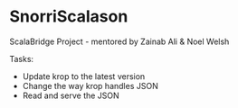 # SnorriScalason

ScalaBridge Project - mentored by Zainab Ali & Noel Welsh


Tasks:
 - Update krop to the latest version
 - Change the way krop handles JSON
 - Read and serve the JSON